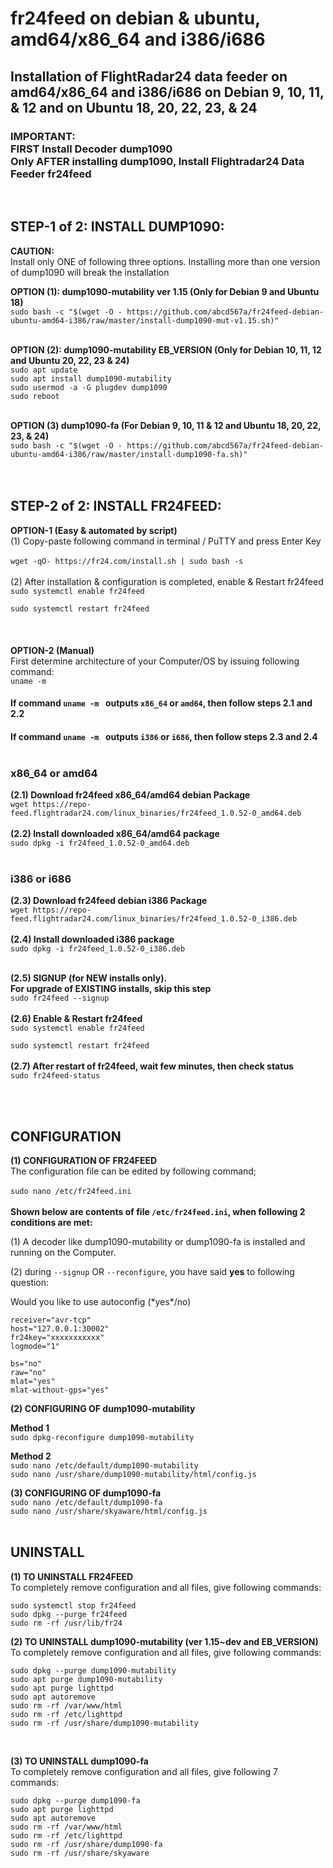 # fr24feed on debian & ubuntu, amd64/x86_64 and i386/i686
## Installation of FlightRadar24 data feeder on amd64/x86_64 and i386/i686 on Debian 9, 10, 11, & 12 and on Ubuntu 18, 20, 22, 23, & 24 </br> 
### IMPORTANT: </br> FIRST Install Decoder dump1090 </br> Only AFTER installing dump1090, Install Flightradar24 Data Feeder fr24feed

</br>



## STEP-1 of 2: INSTALL DUMP1090:
**CAUTION:** </br>
Install only ONE of following three options. Installing more than one version of dump1090 will break the installation </br>

 **OPTION (1): dump1090-mutability ver 1.15 (Only for Debian 9 and Ubuntu 18)** </br>
`sudo bash -c "$(wget -O - https://github.com/abcd567a/fr24feed-debian-ubuntu-amd64-i386/raw/master/install-dump1090-mut-v1.15.sh)"` </br></br>

**OPTION (2): dump1090-mutability EB_VERSION (Only for Debian 10, 11, 12 and Ubuntu 20, 22, 23 & 24)** </br>
`sudo apt update  ` </br>
`sudo apt install dump1090-mutability  ` </br>
`sudo usermod -a -G plugdev dump1090  ` </br>
`sudo reboot  ` </br>
</br>

**OPTION (3) dump1090-fa (For Debian 9, 10, 11 & 12 and Ubuntu 18, 20, 22, 23, & 24)** </br>
`sudo bash -c "$(wget -O - https://github.com/abcd567a/fr24feed-debian-ubuntu-amd64-i386/raw/master/install-dump1090-fa.sh)"` </br></br>
</br>
## STEP-2 of 2: INSTALL FR24FEED:
**OPTION-1 (Easy & automated by script)** </br>
(1) Copy-paste following command in terminal / PuTTY and press Enter Key </br></br>
`wget -qO- https://fr24.com/install.sh | sudo bash -s `
</br></br>
(2) After installation & configuration is completed, enable & Restart fr24feed </br>
`sudo systemctl enable fr24feed   `

`sudo systemctl restart fr24feed   `
</br></br>
</br></br>
**OPTION-2 (Manual)** </br>
First determine architecture of your Computer/OS by issuing following command: </br>
`uname -m  `
</br>
#### If command `uname -m ` outputs `x86_64` or `amd64`, then follow steps **2.1** and **2.2** </br>
#### If command `uname -m ` outputs `i386` or `i686`, then follow steps **2.3** and **2.4** </br></br>

### x86_64 or amd64
**(2.1) Download fr24feed x86_64/amd64 debian Package** </br>
`wget https://repo-feed.flightradar24.com/linux_binaries/fr24feed_1.0.52-0_amd64.deb `
</br></br>
**(2.2) Install downloaded x86_64/amd64 package** </br>
`sudo dpkg -i fr24feed_1.0.52-0_amd64.deb  `
</br></br>
### i386 or i686
**(2.3) Download fr24feed debian i386 Package** </br>
`wget https://repo-feed.flightradar24.com/linux_binaries/fr24feed_1.0.52-0_i386.deb `
</br></br>
**(2.4) Install downloaded  i386 package** </br>
`sudo dpkg -i fr24feed_1.0.52-0_i386.deb `
</br></br>


**(2.5) SIGNUP (for NEW installs only). </br>For upgrade of EXISTING installs, skip this step** </br>
`sudo fr24feed --signup   `
</br></br>
**(2.6) Enable & Restart fr24feed** </br>
`sudo systemctl enable fr24feed   `

`sudo systemctl restart fr24feed   `
</br></br>
**(2.7) After restart of fr24feed, wait few minutes, then check status** </br>
`sudo fr24feed-status   `

</br></br>
## CONFIGURATION

**(1) CONFIGURATION OF FR24FEED** </br>
The configuration file can be edited by following command; </br></br>
`sudo nano /etc/fr24feed.ini` </br></br>
**Shown below are contents of file `/etc/fr24feed.ini`, when following 2 conditions are met:** </br>

(1) A decoder like dump1090-mutability or dump1090-fa is installed and running on the Computer. </br>

(2) during `--signup` OR `--reconfigure`, you have said **yes** to following question:</br>

Would you like to use autoconfig (\*yes\*/no) </br>
```
receiver="avr-tcp"
host="127.0.0.1:30002"
fr24key="xxxxxxxxxxx"
logmode="1"

bs="no"
raw="no"
mlat="yes"
mlat-without-gps="yes"

```

**(2) CONFIGURING OF dump1090-mutability** </br>

**Method 1** </br>
`sudo dpkg-reconfigure dump1090-mutability  `
</br>

**Method 2** </br>
`sudo nano /etc/default/dump1090-mutability  ` </br>
`sudo nano /usr/share/dump1090-mutability/html/config.js  ` </br>


**(3) CONFIGURING OF dump1090-fa** </br>
`sudo nano /etc/default/dump1090-fa  ` </br>
`sudo nano /usr/share/skyaware/html/config.js  ` </br>
</br>

## UNINSTALL </br>
**(1) TO UNINSTALL FR24FEED** </br>
To completely remove configuration and all files, give following commands:</br>

`sudo systemctl stop fr24feed ` </br>
`sudo dpkg --purge fr24feed  ` </br>
`sudo rm -rf /usr/lib/fr24  ` </br>


**(2) TO UNINSTALL dump1090-mutability (ver 1.15~dev and EB_VERSION)** </br>
To completely remove configuration and all files, give following commands: </br>

`sudo dpkg --purge dump1090-mutability  ` </br>
`sudo apt purge dump1090-mutability  ` </br>
`sudo apt purge lighttpd  ` </br>
`sudo apt autoremove  ` </br>
`sudo rm -rf /var/www/html  ` </br>
`sudo rm -rf /etc/lighttpd  ` </br>
`sudo rm -rf /usr/share/dump1090-mutability  ` </br>


</br>

**(3) TO UNINSTALL dump1090-fa** </br>
To completely remove configuration and all files, give following 7 commands: </br>

`sudo dpkg --purge dump1090-fa  ` </br>
`sudo apt purge lighttpd  ` </br>
`sudo apt autoremove  ` </br>
`sudo rm -rf /var/www/html  ` </br>
`sudo rm -rf /etc/lighttpd  ` </br>
`sudo rm -rf /usr/share/dump1090-fa  ` </br>
`sudo rm -rf /usr/share/skyaware  ` </br>

